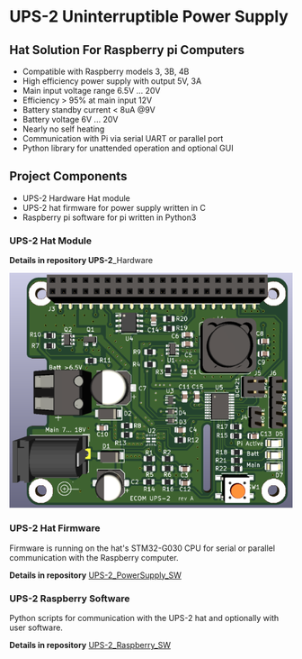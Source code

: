 # UPS-2 Uninterruptible Power Supply 

## Hat Solution For Raspberry pi Computers

- Compatible with Raspberry models 3, 3B, 4B
- High efficiency power supply with output 5V, 3A
- Main input voltage range 6.5V ... 20V
- Efficiency > 95% at main input 12V
- Battery standby current < 8uA @9V
- Battery voltage 6V ... 20V
- Nearly no self heating
- Communication with Pi via serial UART or parallel port
- Python library for unattended operation and optional GUI

## Project Components

- UPS-2  Hardware Hat module 
- UPS-2 hat firmware for power supply written in C
- Raspberry pi  software for pi written in Python3

### UPS-2 Hat Module

**Details in repository UPS-2**_Hardware

![UPS-2_cut](images/UPS-2_640px.png)



### UPS-2 Hat Firmware

Firmware is running on the hat's STM32-G030 CPU for serial or parallel communication with the Raspberry  computer.

**Details in repository** [UPS-2_PowerSupply_SW](https://github.com/ECOM-Klaus/UPS-2_PowerSupply_SW.git)

### UPS-2 Raspberry Software

Python scripts for communication with the UPS-2 hat and optionally with user software.

**Details in repository** [UPS-2_Raspberry_SW](https://github.com/ECOM-Klaus/UPS-2_Raspberry_SW.git)

